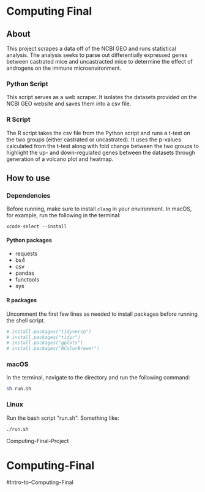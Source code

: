 # Computing Final

## About
This project scrapes a data off of the NCBI GEO and runs statistical analysis. The analysis seeks to parse out differentially expressed genes between castrated mice and uncastracted mice to determine the effect of androgens on the immune microenvironment. 

### Python Script
This script serves as a web scraper. It isolates the datasets provided on the NCBI GEO website and saves them into a csv file. 

### R Script 
The R script takes the csv file from the Python script and runs a t-test on the two groups (either castrated or uncastrated). It uses the p-values calculated from the t-test along with fold change between the two groups to highlight the up- and down-regulated genes between the datasets through generation of a volcano plot and heatmap. 

## How to use

### Dependencies
Before running, make sure to install `clang` in your environment. 
In macOS, for example, run the following in the terminal:
```
xcode-select --install
```
#### Python packages
* requests
* bs4
* csv
* pandas
* functools
* sys

#### R packages
Uncomment the first few lines as needed to install packages before running the shell script. 
```R
# install.packages("tidyverse")
# install.packages("tidyr")
# install.packages("gplots")    
# install.packages("RColorBrewer")
```

### macOS
In the terminal, navigate to the directory and run the following command:
```bash
sh run.sh
```

### Linux
Run the bash script "run.sh". Something like:
```bash
./run.sh
```


 Computing-Final-Project
# Computing-Final
#Intro-to-Computing-Final
